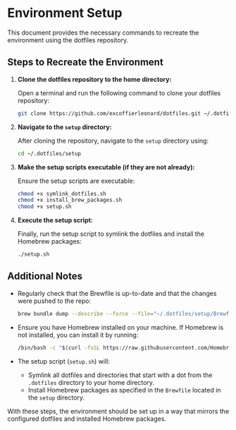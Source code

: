 # Environment Setup

This document provides the necessary commands to recreate the environment using the dotfiles repository.

## Steps to Recreate the Environment

1. **Clone the dotfiles repository to the home directory:**

   Open a terminal and run the following command to clone your dotfiles repository:

   ```sh
   git clone https://github.com/excoffierleonard/dotfiles.git ~/.dotfiles
   ```

2. **Navigate to the `setup` directory:**

   After cloning the repository, navigate to the `setup` directory using:

   ```sh
   cd ~/.dotfiles/setup
   ```

3. **Make the setup scripts executable (if they are not already):**

   Ensure the setup scripts are executable:

   ```sh
   chmod +x symlink_dotfiles.sh
   chmod +x install_brew_packages.sh
   chmod +x setup.sh
   ```

4. **Execute the setup script:**

   Finally, run the setup script to symlink the dotfiles and install the Homebrew packages:

   ```sh
   ./setup.sh
   ```

## Additional Notes

- Regularly check that the Brewfile is up-to-date and that the changes were pushed to the repo:

  ```sh
  brew bundle dump --describe --force --file="~/.dotfiles/setup/Brewfile"
  ```

- Ensure you have Homebrew installed on your machine. If Homebrew is not installed, you can install it by running:

  ```sh
  /bin/bash -c "$(curl -fsSL https://raw.githubusercontent.com/Homebrew/install/HEAD/install.sh)"
  ```

- The setup script (`setup.sh`) will:
  - Symlink all dotfiles and directories that start with a dot from the `.dotfiles` directory to your home directory.
  - Install Homebrew packages as specified in the `Brewfile` located in the `setup` directory.

With these steps, the environment should be set up in a way that mirrors the configured dotfiles and installed Homebrew packages.
